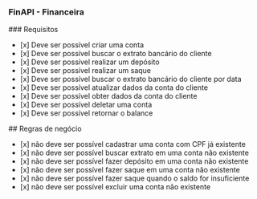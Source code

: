 ### FinAPI - Financeira

### Requisitos

- [x] Deve ser possível criar uma conta
- [x] Deve ser possível buscar o extrato bancário do cliente
- [x] Deve ser possível realizar um depósito
- [x] Deve ser possível realizar um saque
- [x] Deve ser possível buscar o extrato bancário do cliente por data
- [x] Deve ser possível atualizar dados da conta do cliente
- [x] Deve ser possível obter dados da conta do cliente
- [x] Deve ser possível deletar uma conta
- [x] Deve ser possível retornar o balance

## Regras de negócio

- [x] não deve ser possível cadastrar uma conta com CPF já existente
- [x] não deve ser possível buscar extrato em uma conta não existente
- [x] não deve ser possível fazer depósito em uma conta não existente
- [x] não deve ser possível fazer saque em uma conta não existente
- [x] não deve ser possível fazer saque quando o saldo for insuficiente
- [x] não deve ser possível excluir uma conta não existente
